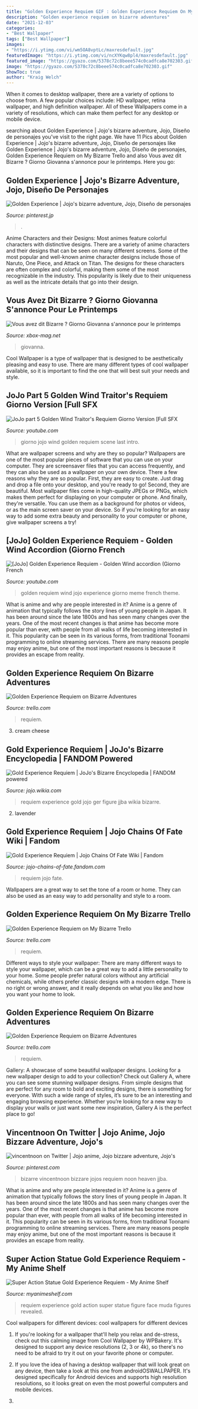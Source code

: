 ```yaml
---
title: "Golden Experience Requiem GIF : Golden Experience Requiem On My Bizarre Trello"
description: "Golden experience requiem on bizarre adventures"
date: "2021-12-03"
categories:
- "Best Wallpaper"
tags: ["Best Wallpaper"]
images:
- "https://i.ytimg.com/vi/wm5OA8vptLc/maxresdefault.jpg"
featuredImage: "https://i.ytimg.com/vi/ncXYKqw8pl4/maxresdefault.jpg"
featured_image: "https://gyazo.com/5378c72c8beee574c0cadfca8e702303.gif"
image: "https://gyazo.com/5378c72c8beee574c0cadfca8e702303.gif"
ShowToc: true
author: "Kraig Welch"
---
```



When it comes to desktop wallpaper, there are a variety of options to choose from. A few popular choices include: HD wallpaper, retina wallpaper, and high definition wallpaper. All of these Wallpapers come in a variety of resolutions, which can make them perfect for any desktop or mobile device. 

	

		
searching about Golden Experience | Jojo&#039;s bizarre adventure, Jojo, Diseño de personajes you've visit to the right page. We have 11 Pics about Golden Experience | Jojo&#039;s bizarre adventure, Jojo, Diseño de personajes like Golden Experience | Jojo&#039;s bizarre adventure, Jojo, Diseño de personajes, Golden Experience Requiem on My Bizarre Trello and also Vous avez dit Bizarre ? Giorno Giovanna s&#039;annonce pour le printemps. Here you go:
		
    
## Golden Experience | Jojo&#039;s Bizarre Adventure, Jojo, Diseño De Personajes

<img loading=lazy src="https://i.pinimg.com/736x/09/76/cb/0976cb9048844f525ebffe46068144e6.jpg" onerror="this.onerror=null;this.src='https://tse2.mm.bing.net/th?id=OIP.eoKf0VAlkULWRRB_FR8dBwHaKL&amp;pid=15.1';" alt="Golden Experience | Jojo&#039;s bizarre adventure, Jojo, Diseño de personajes">

_Source: pinterest.jp_

>. 

	

Anime Characters and their Designs: Most animes feature colorful characters with distinctive designs.
There are a variety of anime characters and their designs that can be seen on many different screens. Some of the most popular and well-known anime character designs include those of Naruto, One Piece, and Attack on Titan. The designs for these characters are often complex and colorful, making them some of the most recognizable in the industry. This popularity is likely due to their uniqueness as well as the intricate details that go into their design.

    
## Vous Avez Dit Bizarre ? Giorno Giovanna S&#039;annonce Pour Le Printemps

<img loading=lazy src="https://xbox-mag.net/content/thumbnails/uploads/2021/01/giorno-giovanna-tt-width-1280-height-720-bgcolor-FFFFFF.jpg" onerror="this.onerror=null;this.src='https://tse4.mm.bing.net/th?id=OIP.zUJENtUVaWzijfNkqkmDswHaEK&amp;pid=15.1';" alt="Vous avez dit Bizarre ? Giorno Giovanna s&#039;annonce pour le printemps">

_Source: xbox-mag.net_

>giovanna. 

	

Cool Wallpaper is a type of wallpaper that is designed to be aesthetically pleasing and easy to use. There are many different types of cool wallpaper available, so it is important to find the one that will best suit your needs and style.

    
## JoJo Part 5 Golden Wind Traitor&#039;s Requiem Giorno Version [Full SFX

<img loading=lazy src="https://i.ytimg.com/vi/wm5OA8vptLc/maxresdefault.jpg" onerror="this.onerror=null;this.src='https://tse3.mm.bing.net/th?id=OIP.OM9Gi-IUIah_MlNmJlFtZQHaEK&amp;pid=15.1';" alt="JoJo part 5 Golden Wind Traitor&#039;s Requiem Giorno Version [Full SFX">

_Source: youtube.com_

>giorno jojo wind golden requiem scene last intro. 

	

What are wallpaper screens and why are they so popular?
Wallpapers are one of the most popular pieces of software that you can use on your computer. They are screensaver files that you can access frequently, and they can also be used as a wallpaper on your own device. There a few reasons why they are so popular. First, they are easy to create. Just drag and drop a file onto your desktop, and you're ready to go! Second, they are beautiful. Most wallpaper files come in high-quality JPEGs or PNGs, which makes them perfect for displaying on your computer or phone. And finally, they're versatile. You can use them as a background for photos or videos, or as the main screen saver on your device. So if you're looking for an easy way to add some extra beauty and personality to your computer or phone, give wallpaper screens a try!

    
## [JoJo] Golden Experience Requiem - Golden Wind Accordion (Giorno French

<img loading=lazy src="https://i.ytimg.com/vi/ncXYKqw8pl4/maxresdefault.jpg" onerror="this.onerror=null;this.src='https://tse1.mm.bing.net/th?id=OIP.h2LANLH7XMgrJ9lCEOnkOQHaEK&amp;pid=15.1';" alt="[JoJo] Golden Experience Requiem - Golden Wind accordion (Giorno French">

_Source: youtube.com_

>golden requiem wind jojo experience giorno meme french theme. 

	

What is anime and why are people interested in it?
Anime is a genre of animation that typically follows the story lines of young people in Japan. It has been around since the late 1800s and has seen many changes over the years. One of the most recent changes is that anime has become more popular than ever, with people from all walks of life becoming interested in it. This popularity can be seen in its various forms, from traditional Toonami programming to online streaming services. There are many reasons people may enjoy anime, but one of the most important reasons is because it provides an escape from reality.

    
## Golden Experience Requiem On Bizarre Adventures

<img loading=lazy src="https://i.gyazo.com/80b466ab9fa91b41ef3b8af37ff9cada.gif" onerror="this.onerror=null;this.src='https://tse2.mm.bing.net/th?id=OIP.6DjxQkcn2G3fhohjlMe1QwHaGh&amp;pid=15.1';" alt="Golden Experience Requiem on Bizarre Adventures">

_Source: trello.com_

>requiem. 

	

3. cream cheese 

    
## Gold Experience Requiem | JoJo&#039;s Bizarre Encyclopedia | FANDOM Powered

<img loading=lazy src="https://vignette1.wikia.nocookie.net/jjba/images/4/4c/Gold_experience_requiem.jpg/revision/latest/top-crop/width/480/height/480?cb=20121026121608" onerror="this.onerror=null;this.src='https://tse3.mm.bing.net/th?id=OIP.yKuXy_UAF8f4pOhzqyudJgHaHa&amp;pid=15.1';" alt="Gold Experience Requiem | JoJo&#039;s Bizarre Encyclopedia | FANDOM powered">

_Source: jojo.wikia.com_

>requiem experience gold jojo ger figure jjba wikia bizarre. 

	

2. lavender 

    
## Gold Experience Requiem | Jojo Chains Of Fate Wiki | Fandom

<img loading=lazy src="https://vignette.wikia.nocookie.net/jojo-chains-of-fate/images/6/6b/GER.png/revision/latest?cb=20200330032957" onerror="this.onerror=null;this.src='https://tse2.mm.bing.net/th?id=OIP.82655nWdnGArh77CYbWaWwHaKf&amp;pid=15.1';" alt="Gold Experience Requiem | Jojo Chains Of Fate Wiki | Fandom">

_Source: jojo-chains-of-fate.fandom.com_

>requiem jojo fate. 

	

Wallpapers are a great way to set the tone of a room or home. They can also be used as an easy way to add personality and style to a room.

    
## Golden Experience Requiem On My Bizarre Trello

<img loading=lazy src="https://gyazo.com/5378c72c8beee574c0cadfca8e702303.gif" onerror="this.onerror=null;this.src='https://tse4.mm.bing.net/th?id=OIP.pbjYlQg4V2nvVViFquXYogHaDn&amp;pid=15.1';" alt="Golden Experience Requiem on My Bizarre Trello">

_Source: trello.com_

>requiem. 

	

Different ways to style your wallpaper:
There are many different ways to style your wallpaper, which can be a great way to add a little personality to your home. Some people prefer natural colors without any artificial chemicals, while others prefer classic designs with a modern edge. There is no right or wrong answer, and it really depends on what you like and how you want your home to look.

    
## Golden Experience Requiem On Bizarre Adventures

<img loading=lazy src="https://i.gyazo.com/ce00c23b020ccb78a4616d5580aacd93.gif" onerror="this.onerror=null;this.src='https://tse4.mm.bing.net/th?id=OIP.3pLdYiM51FpwpwWvm-SFfgHaEo&amp;pid=15.1';" alt="Golden Experience Requiem on Bizarre Adventures">

_Source: trello.com_

>requiem. 

	

Gallery: A showcase of some beautiful wallpaper designs.
Looking for a new wallpaper design to add to your collection? Check out Gallery A, where you can see some stunning wallpaper designs. From simple designs that are perfect for any room to bold and exciting designs, there is something for everyone. With such a wide range of styles, it’s sure to be an interesting and engaging browsing experience. Whether you’re looking for a new way to display your walls or just want some new inspiration, Gallery A is the perfect place to go!





	
	
    
## Vincentnoon On Twitter | Jojo Anime, Jojo Bizzare Adventure, Jojo&#039;s

<img loading=lazy src="https://i.pinimg.com/736x/f1/99/c7/f199c7e0d2bacffc08cd8a9281b14a8e.jpg" onerror="this.onerror=null;this.src='https://tse4.mm.bing.net/th?id=OIP.Hx2v2U37NS5zt300iAI7DwHaEK&amp;pid=15.1';" alt="vincentnoon on Twitter | Jojo anime, Jojo bizzare adventure, Jojo&#039;s">

_Source: pinterest.com_

>bizarre vincentnoon bizzare jojos requiem noon heaven jjba. 

	

What is anime and why are people interested in it?
Anime is a genre of animation that typically follows the story lines of young people in Japan. It has been around since the late 1800s and has seen many changes over the years. One of the most recent changes is that anime has become more popular than ever, with people from all walks of life becoming interested in it. This popularity can be seen in its various forms, from traditional Toonami programming to online streaming services. There are many reasons people may enjoy anime, but one of the most important reasons is because it provides an escape from reality.

    
## Super Action Statue Gold Experience Requiem - My Anime Shelf

<img loading=lazy src="https://myanimeshelf.com/upload/dynamic/2014-02/14/ger-22.jpg" onerror="this.onerror=null;this.src='https://tse1.mm.bing.net/th?id=OIP.VEMuWG3kjpyzf7URKLoBzwDEE-&amp;pid=15.1';" alt="Super Action Statue Gold Experience Requiem - My Anime Shelf">

_Source: myanimeshelf.com_

>requiem experience gold action super statue figure face muda figures revealed. 

	

Cool wallpapers for different devices:
cool wallpapers for different devices 

1. If you're looking for a wallpaper that'll help you relax and de-stress, check out this calming image from Cool Wallpaper by WPBakery. It's designed to support any device resolutions (2, 3 or 4k), so there's no need to be afraid to try it out on your favorite phone or computer.

2. If you love the idea of having a desktop wallpaper that will look great on any device, then take a look at this one from androidOSWALLPAPER. It's designed specifically for Android devices and supports high resolution resolutions, so it looks great on even the most powerful computers and mobile devices.

3.


